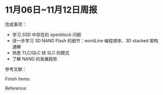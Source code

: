 # 11月06日~11月12日周报

完成事项：

- 学习 SSD 中存在的 openblock 问题
- 进一步学习 3D NAND Flash 的细节：wordLine 编程顺序、3D stacked 架构通解
- 熟悉 TLC/QLC 转 SLC 的模式
- 了解 NAND 的发展趋势

参考文献：

Finish items:

Reference:

